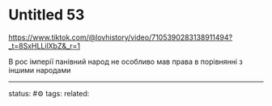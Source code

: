 # Untitled 53
https://www.tiktok.com/@lovhistory/video/7105390283138911494?_t=8SxHLLilXbZ&_r=1

В рос імперії панівний народ не особливо мав права в порівнянні з іншими народами



--- 
status: #⚙️ 
tags: 
related: 